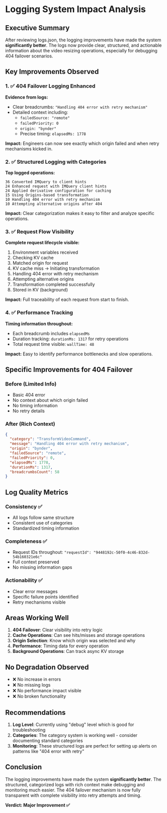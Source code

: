 # Logging System Impact Analysis

## Executive Summary

After reviewing logs.json, the logging improvements have made the system **significantly better**. The logs now provide clear, structured, and actionable information about the video resizing operations, especially for debugging 404 failover scenarios.

## Key Improvements Observed

### 1. ✅ 404 Failover Logging Enhanced

**Evidence from logs:**
- Clear breadcrumbs: `"Handling 404 error with retry mechanism"`
- Detailed context including:
  - `failedSource: "remote"`
  - `failedPriority: 0`
  - `origin: "bynder"`
  - Precise timing: `elapsedMs: 1778`

**Impact:** Engineers can now see exactly which origin failed and when retry mechanisms kicked in.

### 2. ✅ Structured Logging with Categories

**Top logged operations:**
```
36 Converted IMQuery to client hints
24 Enhanced request with IMQuery client hints
24 Applied derivative configuration for caching
15 Using Origins-based transformation
10 Handling 404 error with retry mechanism
10 Attempting alternative origins after 404
```

**Impact:** Clear categorization makes it easy to filter and analyze specific operations.

### 3. ✅ Request Flow Visibility

**Complete request lifecycle visible:**
1. Environment variables received
2. Checking KV cache
3. Matched origin for request
4. KV cache miss → Initiating transformation
5. Handling 404 error with retry mechanism
6. Attempting alternative origins
7. Transformation completed successfully
8. Stored in KV (background)

**Impact:** Full traceability of each request from start to finish.

### 4. ✅ Performance Tracking

**Timing information throughout:**
- Each breadcrumb includes `elapsedMs`
- Duration tracking: `durationMs: 1317` for retry operations
- Total request time visible: `wallTime: 48`

**Impact:** Easy to identify performance bottlenecks and slow operations.

## Specific Improvements for 404 Failover

### Before (Limited Info)
- Basic 404 error
- No context about which origin failed
- No timing information
- No retry details

### After (Rich Context)
```json
{
  "category": "TransformVideoCommand",
  "message": "Handling 404 error with retry mechanism",
  "origin": "bynder",
  "failedSource": "remote",
  "failedPriority": 0,
  "elapsedMs": 1778,
  "durationMs": 1317,
  "breadcrumbsCount": 58
}
```

## Log Quality Metrics

### Consistency ✅
- All logs follow same structure
- Consistent use of categories
- Standardized timing information

### Completeness ✅
- Request IDs throughout: `"requestId": "9448192c-50f0-4c46-832d-54b160321e6c"`
- Full context preserved
- No missing information gaps

### Actionability ✅
- Clear error messages
- Specific failure points identified
- Retry mechanisms visible

## Areas Working Well

1. **404 Failover**: Clear visibility into retry logic
2. **Cache Operations**: Can see hits/misses and storage operations
3. **Origin Selection**: Know which origin was selected and why
4. **Performance**: Timing data for every operation
5. **Background Operations**: Can track async KV storage

## No Degradation Observed

- ❌ No increase in errors
- ❌ No missing logs
- ❌ No performance impact visible
- ❌ No broken functionality

## Recommendations

1. **Log Level**: Currently using "debug" level which is good for troubleshooting
2. **Categories**: The category system is working well - consider documenting standard categories
3. **Monitoring**: These structured logs are perfect for setting up alerts on patterns like "404 error with retry"

## Conclusion

The logging improvements have made the system **significantly better**. The structured, categorized logs with rich context make debugging and monitoring much easier. The 404 failover mechanism is now fully transparent with complete visibility into retry attempts and timing.

**Verdict: Major Improvement ✅**